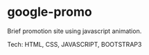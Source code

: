 # google-promo

Brief promotion site using javascript animation.

Tech: 
HTML,
CSS,
JAVASCRIPT,
BOOTSTRAP3
